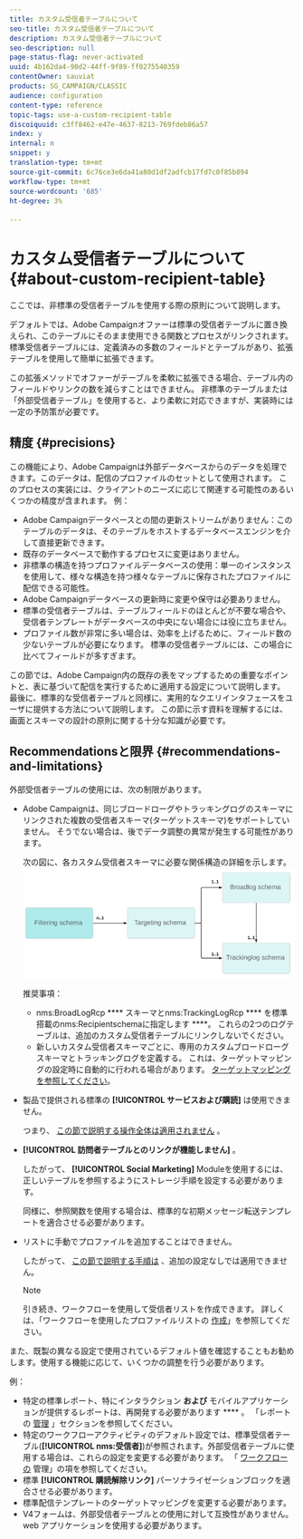 ```yaml
---
title: カスタム受信者テーブルについて
seo-title: カスタム受信者テーブルについて
description: カスタム受信者テーブルについて
seo-description: null
page-status-flag: never-activated
uuid: 4b162da4-90d2-44ff-9f89-ff0275540359
contentOwner: sauviat
products: SG_CAMPAIGN/CLASSIC
audience: configuration
content-type: reference
topic-tags: use-a-custom-recipient-table
discoiquuid: c3ff8462-e47e-4637-8213-769fdeb86a57
index: y
internal: n
snippet: y
translation-type: tm+mt
source-git-commit: 6c76ce3e6da41a80d1df2adfcb17fd7c0f85b894
workflow-type: tm+mt
source-wordcount: '685'
ht-degree: 3%

---
```



# カスタム受信者テーブルについて{#about-custom-recipient-table}

ここでは、非標準の受信者テーブルを使用する際の原則について説明します。

デフォルトでは、Adobe Campaignオファーは標準の受信者テーブルに置き換えられ、このテーブルにそのまま使用できる関数とプロセスがリンクされます。 標準受信者テーブルには、定義済みの多数のフィールドとテーブルがあり、拡張テーブルを使用して簡単に拡張できます。

この拡張メソッドでオファーがテーブルを柔軟に拡張できる場合、テーブル内のフィールドやリンクの数を減らすことはできません。 非標準のテーブルまたは「外部受信者テーブル」を使用すると、より柔軟に対応できますが、実装時には一定の予防策が必要です。

## 精度 {#precisions}

この機能により、Adobe Campaignは外部データベースからのデータを処理できます。このデータは、配信のプロファイルのセットとして使用されます。 このプロセスの実装には、クライアントのニーズに応じて関連する可能性のあるいくつかの精度が含まれます。 例：

* Adobe Campaignデータベースとの間の更新ストリームがありません：このテーブルのデータは、そのテーブルをホストするデータベースエンジンを介して直接更新できます。
* 既存のデータベースで動作するプロセスに変更はありません。
* 非標準の構造を持つプロファイルデータベースの使用：単一のインスタンスを使用して、様々な構造を持つ様々なテーブルに保存されたプロファイルに配信できる可能性。
* Adobe Campaignデータベースの更新時に変更や保守は必要ありません。
* 標準の受信者テーブルは、テーブルフィールドのほとんどが不要な場合や、受信者テンプレートがデータベースの中央にない場合には役に立ちません。
* プロファイル数が非常に多い場合は、効率を上げるために、フィールド数の少ないテーブルが必要になります。 標準の受信者テーブルには、この場合に比べてフィールドが多すぎます。

この節では、Adobe Campaign内の既存の表をマップするための重要なポイントと、表に基づいて配信を実行するために適用する設定について説明します。 最後に、標準的な受信者テーブルと同様に、実用的なクエリインタフェースをユーザに提供する方法について説明します。 この節に示す資料を理解するには、画面とスキーマの設計の原則に関する十分な知識が必要です。

## Recommendationsと限界 {#recommendations-and-limitations}

外部受信者テーブルの使用には、次の制限があります。

* Adobe Campaignは、同じブロードローグやトラッキングログのスキーマにリンクされた複数の受信者スキーマ(ターゲットスキーマ)をサポートしていません。 そうでない場合は、後でデータ調整の異常が発生する可能性があります。

   次の図に、各カスタム受信者スキーマに必要な関係構造の詳細を示します。
   ![](assets/custom_recipient_limitation.png)

   推奨事項：

   * nms:BroadLogRcp **** スキーマとnms:TrackingLogRcp **** を標準搭載のnms:Recipientschemaに指定します ****。 これらの2つのログテーブルは、追加のカスタム受信者テーブルにリンクしないでください。
   * 新しいカスタム受信者スキーマごとに、専用のカスタムブロードローグスキーマとトラッキングログを定義する。 これは、ターゲットマッピングの設定時に自動的に行われる場合があります。 [ターゲットマッピングを参照してください](../../configuration/using/target-mapping.md)。

* 製品で提供される標準の **[!UICONTROL サービスおよび購読]** は使用できません。

   つまり、 [この節で説明する操作全体は適用されません](../../delivery/using/managing-subscriptions.md) 。

* **[!UICONTROL 訪問者テーブルとのリンクが機能しません]** 。

   したがって、 **[!UICONTROL Social Marketing]** Moduleを使用するには、正しいテーブルを参照するようにストレージ手順を設定する必要があります。

   同様に、参照関数を使用する場合は、標準的な初期メッセージ転送テンプレートを適合させる必要があります。

* リストに手動でプロファイルを追加することはできません。

   したがって、 [この節で説明する手順は](../../platform/using/creating-and-managing-lists.md) 、追加の設定なしでは適用できません。

   >[!NOTE]
   >
   >引き続き、ワークフローを使用して受信者リストを作成できます。 詳しくは、「ワークフローを使用したプロファイルリストの [作成](../../configuration/using/creating-a-profile-list-with-a-workflow.md)」を参照してください。

また、既製の異なる設定で使用されているデフォルト値を確認することもお勧めします。使用する機能に応じて、いくつかの調整を行う必要があります。

例：

* 特定の標準レポート、特にインタラクション **および** モバイルアプリケーションが提供するレポートは、再開発する必要があります **** 。 「レポートの [管理](../../configuration/using/managing-reports.md) 」セクションを参照してください。
* 特定のワークフローアクティビティのデフォルト設定では、標準受信者テーブル(**[!UICONTROL nms:受信者]**)が参照されます。外部受信者テーブルに使用する場合は、これらの設定を変更する必要があります。 「 [ワークフローの](../../configuration/using/managing-workflows.md) 管理」の項を参照してください。
* 標準 **[!UICONTROL 購読解除リンク]** パーソナライゼーションブロックを適合させる必要があります。
* 標準配信テンプレートのターゲットマッピングを変更する必要があります。
* V4フォームは、外部受信者テーブルとの使用に対して互換性がありません。web アプリケーションを使用する必要があります。

